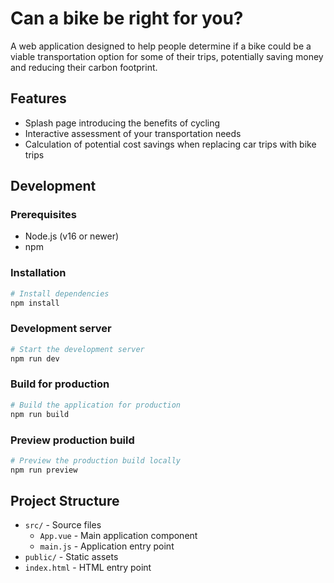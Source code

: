 # Can a bike be right for you?

A web application designed to help people determine if a bike could be a viable transportation option for some of their trips, potentially saving money and reducing their carbon footprint.

## Features

- Splash page introducing the benefits of cycling
- Interactive assessment of your transportation needs
- Calculation of potential cost savings when replacing car trips with bike trips

## Development

### Prerequisites

- Node.js (v16 or newer)
- npm

### Installation

```bash
# Install dependencies
npm install
```

### Development server

```bash
# Start the development server
npm run dev
```

### Build for production

```bash
# Build the application for production
npm run build
```

### Preview production build

```bash
# Preview the production build locally
npm run preview
```

## Project Structure

- `src/` - Source files
  - `App.vue` - Main application component
  - `main.js` - Application entry point
- `public/` - Static assets
- `index.html` - HTML entry point